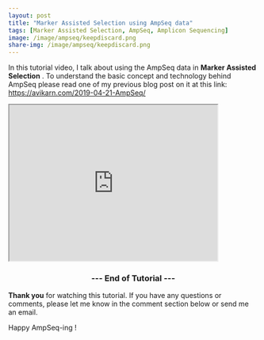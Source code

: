 ```yaml
---
layout: post
title: "Marker Assisted Selection using AmpSeq data"
tags: [Marker Assisted Selection, AmpSeq, Amplicon Sequencing]
image: /image/ampseq/keepdiscard.png
share-img: /image/ampseq/keepdiscard.png
---
```


In this tutorial video, I talk about using the AmpSeq data in __Marker Assisted Selection__ . To understand the basic concept and technology behind AmpSeq please read one of my previous blog post on it at this link: https://avikarn.com/2019-04-21-AmpSeq/  

<iframe width="420" height="315"
src="https://youtu.be/qt8cGyexXPI">
</iframe>
 
<center><h3> --- End of Tutorial --- </h3></center>

__Thank you__ for watching this tutorial. If you have any questions or comments, please let me know in the comment section below or send me an email. 

Happy AmpSeq-ing !



<!-- Global site tag (gtag.js) - Google Analytics -->
<script async src="https://www.googletagmanager.com/gtag/js?id=UA-123359651-1"></script>
<script>
  window.dataLayer = window.dataLayer || [];
  function gtag(){dataLayer.push(arguments);}
  gtag('js', new Date());
  gtag('config', 'UA-123359651-1');
</script>

<script async src="//pagead2.googlesyndication.com/pagead/js/adsbygoogle.js"></script>
<script>
  (adsbygoogle = window.adsbygoogle || []).push({
    google_ad_client: "ca-pub-5126027065024936",
    enable_page_level_ads: true
  });
</script>

